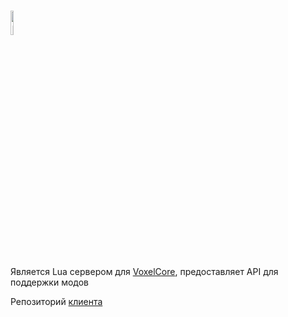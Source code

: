 
# <img src="https://github.com/Xertis/VoxelOnline-LuaServer/blob/main/banner.png?raw=true" width="10%" alt="Neutron Logo">


Является Lua сервером для [VoxelCore](https://github.com/MihailRis/VoxelEngine-Cpp), предоставляет API для поддержки модов

Репозиторий [клиента](https://github.com/GHOST3118/voxel-engine-multiplayer-client)
